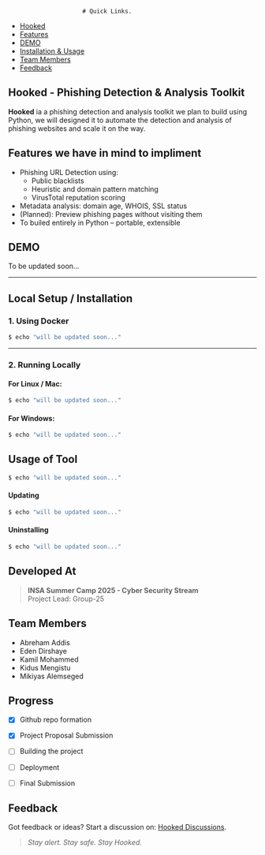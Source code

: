 <!--                        _____                                 _ ___ _____  
                           / ____|                               |___ \| ____| 
                          | |  __ _ __ ___  _   _ _ __    ______     ) | |__   
                          | | |_ | '__/ _ \| | | | '_ \  |______|   / /|___ \  
                          | |__| | | | (_) | |_| | |_) |           / /_ ___) | 
                           \_____|_|  \___/ \__,_| .__/           |____|____/  
                                                 | |                           
                                                 |_|     -->

                         # Quick Links.

* [Hooked](#hooked)
* [Features](#features)
* [DEMO](#demo)
* [Installation & Usage](#tasks)
* [Team Members](#team)
* [Feedback](#feddback)


<!--[![](https://raw.githubusercontent.com/adamalston/adamalston/master/profile.gif)](https://www.adamalston.com/)-->

## Hooked - Phishing Detection & Analysis Toolkit


**Hooked** ia a phishing detection and analysis toolkit we plan to build using Python, we will designed it to automate the detection and analysis of phishing websites and scale it on the way.


## Features we have in mind to impliment

- Phishing URL Detection using:
  - Public blacklists
  - Heuristic and domain pattern matching
  - VirusTotal reputation scoring
- Metadata analysis: domain age, WHOIS, SSL status
- (Planned): Preview phishing pages without visiting them
- To builed entirely in Python – portable, extensible
<!--img src="" alt="" width="200" height="200"-->

## DEMO
To be updated soon... 

---

## Local Setup / Installation

### 1. Using Docker

```bash
$ echo "will be updated soon..."
```

---

### 2. Running Locally

#### For Linux / Mac:

```bash
$ echo "will be updated soon..."
```

#### For Windows:

```bash
$ echo "will be updated soon..."
```

## Usage of Tool

```bash
$ echo "will be updated soon..."
```
#### Updating

```bash
$ echo "will be updated soon..."
```

#### Uninstalling

```bash
$ echo "will be updated soon..."
```

## Developed At

> **INSA Summer Camp 2025 - Cyber Security Stream**  
> Project Lead: Group-25  

## Team Members

<ul>
<li>Abreham Addis
<li>Eden Dirshaye  
<li>Kamil Mohammed  
<li>Kidus Mengistu
<li>Mikiyas Alemseged
</ul>

## Progress
- [x] Github repo formation
- [x] Project Proposal Submission
- [ ] Building the project
- [ ] Deployment
- [ ] Final Submission


## Feedback
Got feedback or ideas? Start a discussion on: [Hooked Discussions](https://github.com//hooked/discussions).


> *Stay alert. Stay safe. Stay Hooked.*

<!-- [![Feedback](https://button.flattr.com/button-compact-static-100x17.png)](https://flattr.com/@theabbie) -->
